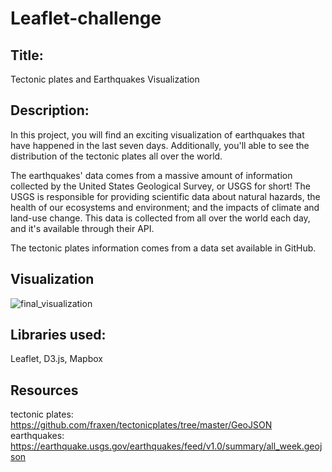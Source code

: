 # Leaflet-challenge


## Title:
Tectonic plates and Earthquakes Visualization

## Description:
In this project, you will find an exciting visualization of earthquakes that have happened in the last seven days. Additionally, you'll able to see the distribution of the tectonic plates all over the world.

The earthquakes' data comes from a massive amount of information collected by the United States Geological Survey, or USGS for short! The USGS is responsible for providing scientific data about natural hazards, the health of our ecosystems and environment; and the impacts of climate and land-use change. This data is collected from all over the world each day, and it's available through their API.

The tectonic plates information comes from a data set available in GitHub.

## Visualization
![final_visualization](https://user-images.githubusercontent.com/64176733/92343461-abf62b00-f078-11ea-8418-4164fb5d672c.png)

## Libraries used: 
Leaflet, D3.js, Mapbox 

## Resources
tectonic plates: https://github.com/fraxen/tectonicplates/tree/master/GeoJSON                                                                               
earthquakes: https://earthquake.usgs.gov/earthquakes/feed/v1.0/summary/all_week.geojson
